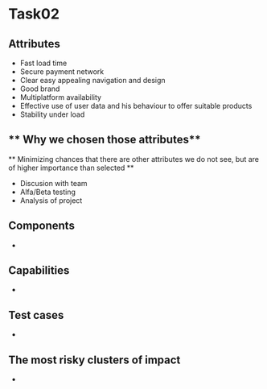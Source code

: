 # Task02

## Attributes
- Fast load time
- Secure payment network
- Clear easy appealing navigation and design
- Good brand
- Multiplatform availability
- Effective use of user data and his behaviour to offer suitable products
- Stability under load

** Why we chosen those attributes**
- 


** Minimizing chances that there are other attributes we do not see, but are of higher importance than selected **
- Discusion with team
- Alfa/Beta testing
- Analysis of project

## Components
- 

## Capabilities
- 

## Test cases
- 

## The most risky clusters of impact
- 

